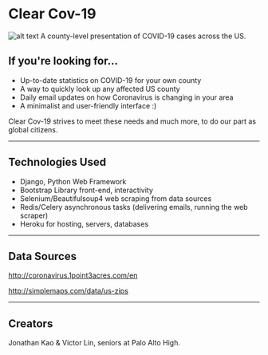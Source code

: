 # Clear Cov-19
![alt text](https://i.postimg.cc/7hFBCsft/Clear-Cov-19-Logo.png)
A county-level presentation of COVID-19 cases across the US.

## If you're looking for...
* Up-to-date statistics on COVID-19 for your own county
* A way to quickly look up any affected US county
* Daily email updates on how Coronavirus is changing in your area
* A minimalist and user-friendly interface :)

Clear Cov-19 strives to meet these needs and much more, to do our part as global citizens.

------------------

## Technologies Used
* Django, Python Web Framework
* Bootstrap Library front-end, interactivity
* Selenium/Beautifulsoup4 web scraping from data sources
* Redis/Celery asynchronous tasks (delivering emails, running the web scraper)
* Heroku for hosting, servers, databases
------------------

## Data Sources
http://coronavirus.1point3acres.com/en

http://simplemaps.com/data/us-zips

------------------

## Creators
Jonathan Kao & Victor Lin, seniors at Palo Alto High.
